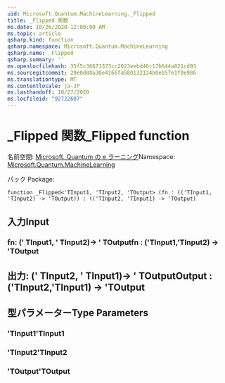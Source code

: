 ```yaml
---
uid: Microsoft.Quantum.MachineLearning._Flipped
title: _Flipped 関数
ms.date: 10/26/2020 12:00:00 AM
ms.topic: article
qsharp.kind: function
qsharp.namespace: Microsoft.Quantum.MachineLearning
qsharp.name: _Flipped
qsharp.summary: ''
ms.openlocfilehash: 35f5c36671373cc2023eebd46c17b644a821cd93
ms.sourcegitcommit: 29e0d88a30e4166fa580132124b0eb57e1f0e986
ms.translationtype: MT
ms.contentlocale: ja-JP
ms.lasthandoff: 10/27/2020
ms.locfileid: "92722607"
---
```

# <a name="_flipped-function"></a><span data-ttu-id="acd52-102">_Flipped 関数</span><span class="sxs-lookup"><span data-stu-id="acd52-102">_Flipped function</span></span>

<span data-ttu-id="acd52-103">名前空間: [Microsoft. Quantum の e ラーニング](xref:Microsoft.Quantum.MachineLearning)</span><span class="sxs-lookup"><span data-stu-id="acd52-103">Namespace: [Microsoft.Quantum.MachineLearning](xref:Microsoft.Quantum.MachineLearning)</span></span>

<span data-ttu-id="acd52-104">パック [](https://nuget.org/packages/)</span><span class="sxs-lookup"><span data-stu-id="acd52-104">Package: [](https://nuget.org/packages/)</span></span>




```qsharp
function _Flipped<'TInput1, 'TInput2, 'TOutput> (fn : (('TInput1, 'TInput2) -> 'TOutput)) : (('TInput2, 'TInput1) -> 'TOutput)
```


## <a name="input"></a><span data-ttu-id="acd52-105">入力</span><span class="sxs-lookup"><span data-stu-id="acd52-105">Input</span></span>

### <a name="fn--tinput1tinput2---toutput"></a><span data-ttu-id="acd52-106">fn: (' TInput1, ' TInput2)-> ' TOutput</span><span class="sxs-lookup"><span data-stu-id="acd52-106">fn : ('TInput1,'TInput2) -> 'TOutput</span></span>





## <a name="output--tinput2tinput1---toutput"></a><span data-ttu-id="acd52-107">出力: (' TInput2, ' TInput1)-> ' TOutput</span><span class="sxs-lookup"><span data-stu-id="acd52-107">Output : ('TInput2,'TInput1) -> 'TOutput</span></span>



## <a name="type-parameters"></a><span data-ttu-id="acd52-108">型パラメーター</span><span class="sxs-lookup"><span data-stu-id="acd52-108">Type Parameters</span></span>

### <a name="tinput1"></a><span data-ttu-id="acd52-109">'TInput1</span><span class="sxs-lookup"><span data-stu-id="acd52-109">'TInput1</span></span>


### <a name="tinput2"></a><span data-ttu-id="acd52-110">'TInput2</span><span class="sxs-lookup"><span data-stu-id="acd52-110">'TInput2</span></span>


### <a name="toutput"></a><span data-ttu-id="acd52-111">'TOutput</span><span class="sxs-lookup"><span data-stu-id="acd52-111">'TOutput</span></span>

